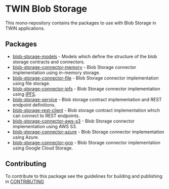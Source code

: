 # TWIN Blob Storage

This mono-repository contains the packages to use with Blob Storage in TWIN applications.

## Packages

- [blob-storage-models](packages/blob-storage-models/README.md) - Models which define the structure of the blob storage contracts and connectors.
- [blob-storage-connector-memory](packages/blob-storage-connector-memory/README.md) - Blob Storage connector implementation using in-memory storage.
- [blob-storage-connector-file](packages/blob-storage-connector-file/README.md) - Blob Storage connector implementation using file storage.
- [blob-storage-connector-ipfs](packages/blob-storage-connector-ipfs/README.md) - Blob Storage connector implementation using [IPFS](https://ipfs.tech/).
- [blob-storage-service](packages/blob-storage-service/README.md) - Blob storage contract implementation and REST endpoint definitions.
- [blob-storage-rest-client](packages/blob-storage-rest-client/README.md) - Blob storage contract implementation which can connect to REST endpoints.
- [blob-storage-connector-aws-s3](packages/blob-storage-connector-aws-s3/README.md) - Blob Storage connector implementation using AWS S3.
- [blob-storage-connector-azure](packages/blob-storage-connector-azure/README.md) - Blob Storage connector implementation using Azure.
- [blob-storage-connector-gcp](packages/blob-storage-connector-gcp/README.md) - Blob Storage connector implementation using Google Cloud Storage.

## Contributing

To contribute to this package see the guidelines for building and publishing in [CONTRIBUTING](./CONTRIBUTING.md)
